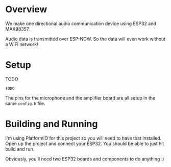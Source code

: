 # Overview

We make one directional audio communication device using ESP32 and MAX98357.

Audio data is transmitted over ESP-NOW. So the data will even work without a WiFi network!

# Setup

TODO

```
TODO
```

The pins for the microphone and the amplifier board are all setup in the same `config.h` file.

# Building and Running

I'm using PlatformIO for this project so you will need to have that installed. Open up the project and connect your ESP32. You should be able to just hit build and run.

Obviously, you'll need two ESP32 boards and components to do anything :)
